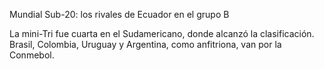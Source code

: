 Mundial Sub-20: los rivales de Ecuador en el grupo B

La mini-Tri fue cuarta en el Sudamericano, donde alcanzó la clasificación. Brasil, Colombia, Uruguay y Argentina, como anfitriona, van por la Conmebol.
